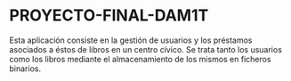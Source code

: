 # PROYECTO-FINAL-DAM1T
Esta aplicación consiste en la gestión de usuarios y los préstamos asociados a éstos de libros en un centro cívico.
Se trata tanto los usuarios como los libros mediante el almacenamiento de los mismos en ficheros binarios.
